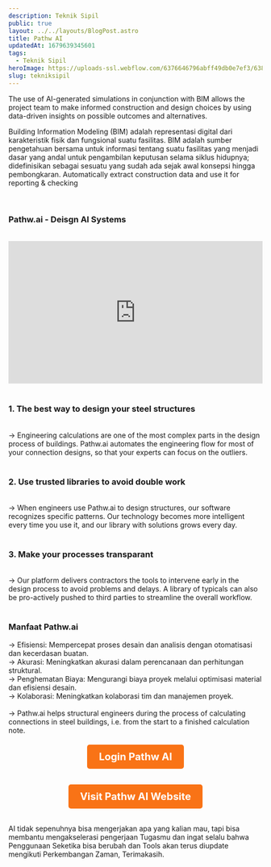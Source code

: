 ```yaml
---
description: Teknik Sipil
public: true
layout: ../../layouts/BlogPost.astro
title: Pathw AI
updatedAt: 1679639345601
tags:
  - Teknik Sipil
heroImage: https://uploads-ssl.webflow.com/6376646796abff49db0e7ef3/638094e33df1863bb7930d06_OG%20Image.png
slug: tekniksipil 
---
```


The use of AI-generated simulations in conjunction with BIM allows the project team to make informed construction and design choices by using data-driven insights on possible outcomes and alternatives. 

Building Information Modeling (BIM) adalah representasi digital dari karakteristik fisik dan fungsional suatu fasilitas. BIM adalah sumber pengetahuan bersama untuk informasi tentang suatu fasilitas yang menjadi dasar yang andal untuk pengambilan keputusan selama siklus hidupnya; didefinisikan sebagai sesuatu yang sudah ada sejak awal konsepsi hingga pembongkaran. Automatically extract construction data and use it for reporting & checking

<br>

### Pathw.ai - Deisgn AI Systems
<br>

<div style="position: relative; padding-bottom: 56.25%; height: 0; overflow: hidden; max-width: 100%; height: auto;">
  <iframe style="position: absolute; top: 0; left: 0; width: 100%; height: 100%;" src="https://www.youtube.com/embed/COVttsrXomU?si=jlXCD08BjjLSSS_L" title="YouTube video player" frameborder="0" allow="accelerometer; autoplay; clipboard-write; encrypted-media; gyroscope; picture-in-picture; web-share" allowfullscreen></iframe>
</div>
<br>

### 1. The best way to design your steel structures 
<br>
-> Engineering calculations are one of the most complex parts in the design process of buildings. Pathw.ai automates the engineering flow for most of your connection designs, so that your experts can focus on the outliers.<br><br>

### 2. Use trusted libraries to avoid double work
<br>
-> When engineers use Pathw.ai to design structures, our software recognizes specific patterns. Our technology becomes more intelligent every time you use it, and our library with solutions grows every day.
 <br><br>

### 3. Make your processes transparant
<br>
-> Our platform delivers contractors the tools to intervene early in the design process to avoid problems and delays. A library of typicals can also be pro-actively pushed to third parties to streamline the overall workflow. <br><br>

### Manfaat Pathw.ai
-> Efisiensi: Mempercepat proses desain dan analisis dengan otomatisasi dan kecerdasan buatan.
<br>
-> Akurasi: Meningkatkan akurasi dalam perencanaan dan perhitungan struktural.
<br>
-> Penghematan Biaya: Mengurangi biaya proyek melalui optimisasi material dan efisiensi desain.
<br>
-> Kolaborasi: Meningkatkan kolaborasi tim dan manajemen proyek.
<br><br>
-> Pathw.ai helps structural engineers during the process of calculating connections in steel buildings, i.e. from the start to a finished calculation note.  


<div style="text-align: center; margin-top: 20px;">
  <a href="https://auth.pathw.ai/login?redirect_uri=https%3A%2F%2Fjoint-flow.pathw.ai%2Fwelcome&response_type=code&client_id=637tt447llmnfns602fsor3468&identity_provider=COGNITO&scopes=email%2Copenid%2Cprofile%2Capi.pathw.ai.joint.flow%2Floads&state=xPVp9ne0WprprG7i897rfuMkw8WwqkuR&code_challenge=kEHdiw00GoWzazF8T2md1rEU6IjFOeOMKD8VsF7RLKk&code_challenge_method=S256" target="_blank" style="display: inline-block; padding: 12px 23px; font-size: 20px; font-weight: bold; color: #ffffff; background-color: #F97316; text-decoration: none; border-radius: 5px;">Login Pathw AI</a><br><br>
  
  
  <a href="https://www.pathw.ai/" target="_blank" style="display: inline-block; padding: 12px 23px; font-size: 20px; font-weight: bold; color: #ffffff; background-color: #F97316; text-decoration: none; border-radius: 5px;">Visit Pathw AI Website</a>
</div>

<br>
AI tidak sepenuhnya bisa mengerjakan apa yang kalian mau, tapi bisa membantu mengakselerasi pengerjaan Tugasmu dan ingat selalu bahwa Penggunaan Seketika bisa berubah dan Tools akan terus diupdate mengikuti Perkembangan Zaman, Terimakasih.
